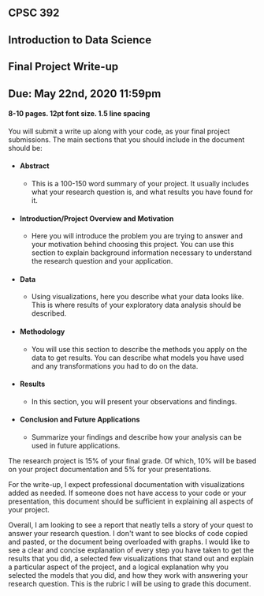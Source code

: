 ## CPSC 392
## Introduction to Data Science
## Final Project Write-up
## Due: May 22nd, 2020 11:59pm

#### 8-10 pages. 12pt font size. 1.5 line spacing

You will submit a write up along with your code, as your final project submissions. The main sections that you should include in the document should be:

- #### Abstract
	- This is a 100-150 word summary of your project. It usually includes what your research question is, and what results you have found for it.

- #### Introduction/Project Overview and Motivation
	- Here you will introduce the problem you are trying to answer and your motivation behind choosing this project. You can use this section to explain background information necessary to understand the research question and your application.

- #### Data
	- Using visualizations, here you describe what your data looks like. This is where results of your exploratory data analysis should be described.

- #### Methodology
	- You will use this section to describe the methods you apply on the data to get results. You can describe what models you have used and any transformations you had to do on the data.

- #### Results
	- In this section, you will present your observations and findings.

- #### Conclusion and Future Applications
	- Summarize your findings and describe how your analysis can be used in future applications.

The research project is 15% of your final grade. Of which, 10% will be based on your project documentation and 5% for your presentations.

For the write-up, I expect professional documentation with visualizations added as needed. If someone does not have access to your code or your presentation, this document should be sufficient in explaining all aspects of your project.

Overall, I am looking to see a report that neatly tells a story of your quest to answer your research question. I don't want to see blocks of code copied and pasted, or the document being overloaded with graphs. I would like to see a clear and concise explanation of every step you have taken to get the results that you did, a selected few visualizations that stand out and explain a particular aspect of the project, and a logical explanation why you selected the models that you did, and how they work with answering your research question. This is the rubric I will be using to grade this document.




